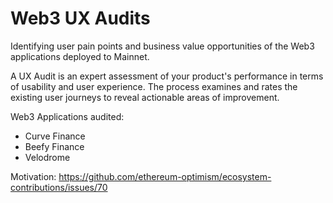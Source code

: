 # Web3 UX Audits
Identifying user pain points and business value opportunities of the Web3 applications deployed to Mainnet.

A UX Audit is an expert assessment of your product's performance in terms of usability and user experience. The process examines and rates the existing user journeys to reveal actionable areas of improvement.

Web3 Applications audited:

- Curve Finance
- Beefy Finance
- Velodrome

Motivation: https://github.com/ethereum-optimism/ecosystem-contributions/issues/70
